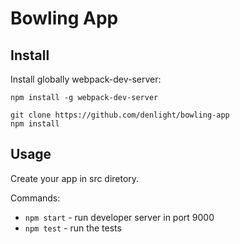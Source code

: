 # Bowling App

## Install

Install globally webpack-dev-server:

```
npm install -g webpack-dev-server
```

```
git clone https://github.com/denlight/bowling-app
npm install
```

## Usage

Create your app in src diretory.

Commands:

 - `npm start` - run developer server in port 9000
 - `npm test` - run the tests
